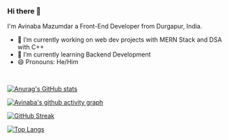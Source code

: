 ### Hi there 👋

I'm Avinaba Mazumdar a Front-End Developer from Durgapur, India.


- 🔭 I’m currently working on web dev projects with MERN Stack and DSA with C++
- 🌱 I’m currently learning Backend Development
- 😄 Pronouns: He/Him
<!--
- 👯 I’m looking to collaborate on ...
- 🤔 I’m looking for help with ...
- 💬 Ask me about ...
- 📫 How to reach me: ...
- ⚡ Fun fact: ...
-->
<br>

[![Anurag's GitHub stats](https://github-readme-stats.vercel.app/api?username=Avinaba-Mazumdar&show_icons=true&theme=radical&hide=stars&count_private=true)](https://github.com/anuraghazra/github-readme-stats)



[![Avinaba's github activity graph](https://activity-graph.herokuapp.com/graph?username=avinaba-mazumdar&theme=rogue)](https://github.com/Avinaba-Mazumdar)


[![GitHub Streak](https://github-readme-streak-stats.herokuapp.com/?user=denvercoder1&theme=radical&currStreakNum=2FD3EB&fire=pink&sideLabels=F00)](https://git.io/streak-stats)


[![Top Langs](https://github-readme-stats.vercel.app/api/top-langs/?username=Avinaba-Mazumdar&layout=compact&langs_count=5&theme=radical)](https://github.com/anuraghazra/github-readme-stats)


<!-- 
## Visitor Count
![Visitor Count](https://profile-counter.glitch.me/Avinaba-Mazumdar/count.svg) -->
